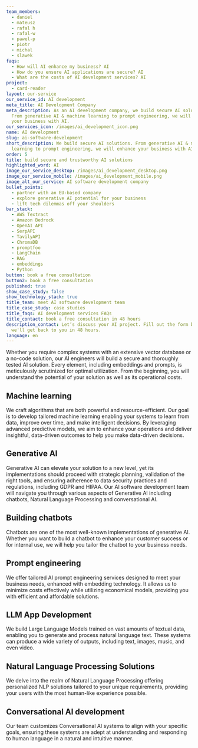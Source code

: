 ```yaml
---
team_members:
  - daniel
  - mateusz
  - rafal h
  - rafal-w
  - pawel-p
  - piotr
  - michal
  - slawek
faqs:
  - How will AI enhance my business? AI
  - How do you ensure AI applications are secure? AI
  - What are the costs of AI development services? AI
project:
  - card-reader
layout: our-service
our_service_id: AI development
meta_title: AI Development Company
meta_description: As an AI development company, we build secure AI solutions.
  From generative AI & machine learning to prompt engineering, we will enhance
  your business with AI.
our_services_icon: /images/ai_development_icon.png
name: AI development
slug: ai-software-development
short_description: We build secure AI solutions. From generative AI & machine
  learning to prompt engineering, we will enhance your business with AI.
order: 5
title: build secure and trustworthy AI solutions
highlighted_word: AI
image_our_service_desktop: /images/ai_development_desktop.png
image_our_service_mobile: /images/ai_development_mobile.png
image_alt_our_service: AI software development company
bullet_points:
  - partner with an EU-based company
  - explore generative AI potential for your business
  - lift tech dilemmas off your shoulders
bar_stack:
  - AWS Textract
  - Amazon Bedrock
  - OpenAI API
  - SerpAPI
  - TavilyAPI
  - ChromaDB
  - promptfoo
  - LangChain
  - RAG
  - embeddings
  - Python
button: book a free consultation
button2: book a free consultation
published: true
show_case_study: false
show_technology_stack: true
title_team: meet AI software development team
title_case_study: case studies
title_faqs: AI development services FAQs
title_contact: book a free consultation in 48 hours
description_contact: Let’s discuss your AI project. Fill out the form below and
  we'll get back to you in 48 hours.
language: en
---
```

Whether you require complex systems with an extensive vector database or a no-code solution, our AI engineers will build a secure and thoroughly tested AI solution. Every element, including embeddings and prompts, is meticulously scrutinized for optimal utilization. From the beginning, you will understand the potential of your solution as well as its operational costs.

## Machine learning

We craft algorithms that are both powerful and resource-efficient. Our goal is to develop tailored machine learning enabling your systems to learn from data, improve over time, and make intelligent decisions. By leveraging advanced predictive models, we aim to enhance your operations and deliver insightful, data-driven outcomes to help you make data-driven decisions.

## Generative AI

Generative AI can elevate your solution to a new level, yet its implementations should proceed with strategic planning, validation of the right tools, and ensuring adherence to data security practices and regulations, including GDPR and HIPAA. Our AI software development team will navigate you through various aspects of Generative AI including chatbots, Natural Language Processing and conversational AI.

## Building chatbots

Chatbots are one of the most well-known implementations of generative AI. Whether you want to build a chatbot to enhance your customer success or for internal use, we will help you tailor the chatbot to your business needs.

## Prompt engineering

We offer tailored AI prompt engineering services designed to meet your business needs, enhanced with embedding technology. It allows us to minimize costs effectively while utilizing economical models, providing you with efficient and affordable solutions.

## LLM App Development

We build Large Language Models trained on vast amounts of textual data, enabling you to generate and process natural language text. These systems can produce a wide variety of outputs, including text, images, music, and even video.

## Natural Language Processing Solutions

We delve into the realm of Natural Language Processing offering personalized NLP solutions tailored to your unique requirements, providing your users with the most human-like experience possible.

## Conversational AI development

Our team customizes Conversational AI systems to align with your specific goals, ensuring these systems are adept at understanding and responding to human language in a natural and intuitive manner.